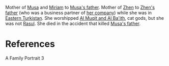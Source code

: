 Mother of [Musa](Musa.md) and [Miriam](Miriam.md) to [Musa's father](Musa's%20father). Mother of [Zhen](Zhen.md) to [Zhen's father](Zhen's%20father) (who was a business partner of [her company](Groups/Chevalier%20Business%20Conglomerate.md)) while she was in [Eastern Turkistan](../Location/Regions/Eastern%20Turkistan.md). She worshipped [Al Muqit and Al Ba'ith](../Religion/Al%20Muqit%20and%20Al%20Ba'ith.md), cat gods, but she was not [Rasul](Groups/Rasul.md). She died in the accident that killed [Musa's father](Musa's%20father).

# References
A Family Portrait 3